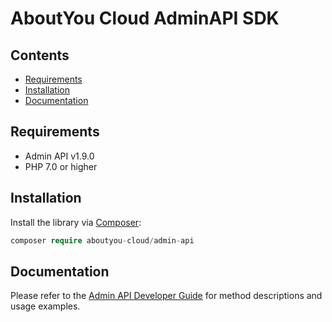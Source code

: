 # AboutYou Cloud AdminAPI SDK

## Contents

* [Requirements](#requirements)
* [Installation](#installation)
* [Documentation](#documentation)

## Requirements

* Admin API v1.9.0
* PHP 7.0 or higher

## Installation

Install the library via [Composer](https://getcomposer.org/):

```php
composer require aboutyou-cloud/admin-api
```

## Documentation

Please refer to the [Admin API Developer Guide](https://scayle.dev/en/dev/admin-api/introduction) for method descriptions and usage examples.
